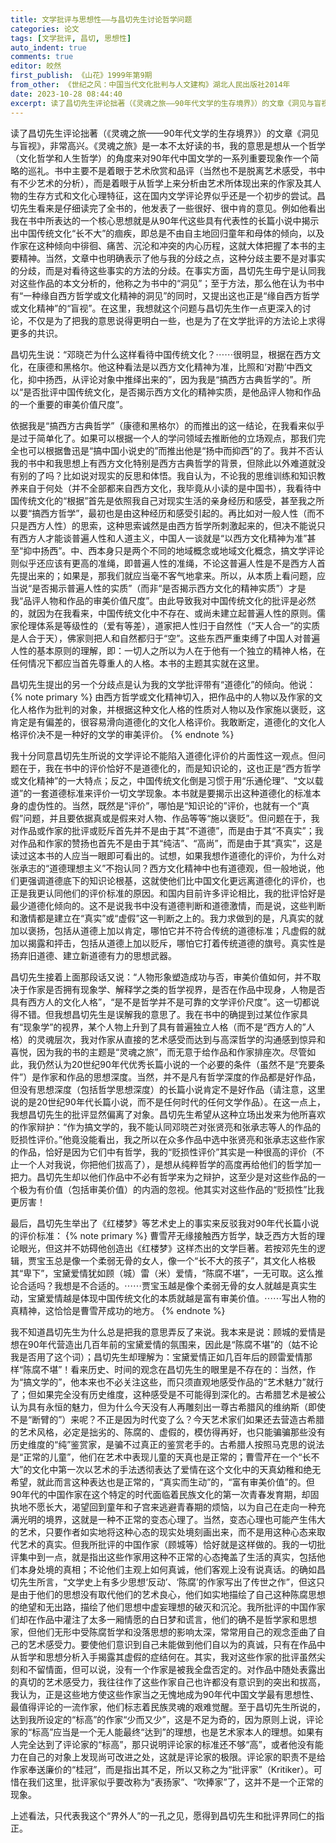 ```yaml
---
title: 文学批评与思想性——与昌切先生讨论哲学问题
categories: 论文
tags: [文学批评, 昌切, 思想性]
auto_indent: true
comments: true
editor: 皎然
first_publish: 《山花》1999年第9期
from_other: 《世纪之风：中国当代文化批判与人文建构》湖北人民出版社2014年
date: 2023-10-28 08:44:40
excerpt: 读了昌切先生评论拙著（《灵魂之旅——90年代文学的生存境界》）的文章《洞见与盲视》，非常高兴。《灵魂之旅》是一本不太好读的书，我的意思是想从一个哲学（文化哲学和人生哲学）的角度来对90年代中国文学的一系列重要现象作一个简略的巡礼。书中主要不是着眼于艺术欣赏和品评（当然也不是脱离艺术感受，书中有不少艺术的分析），而是着眼于从哲学上来分析由艺术所体现出来的作家及其人物的生存方式和文化心理特征，这在国内文学评论界似乎还是一个初步的尝试。昌切先生看来是仔细读完了全书的，他发表了一些很好、很中肯的意见。例如他看出我在书中所表达的一个核心思想就是从90年代这些具有代表性的长篇小说中揭示出中国传统文化“长不大”的痼疾，即总是不由自主地回归童年和母体的倾向，以及作家在这种倾向中徘徊、痛苦、沉沦和冲突的内心历程，这就大体把握了本书的主要精神。当然，文章中也明确表示了他与我的分歧之点，这种分歧主要不是对事实的分歧，而是对看待这些事实的方法的分歧。在事实方面，昌切先生毋宁是认同我对这些作品的本文分析的，他称之为书中的“洞见”；至于方法，那么他在认为书中有“一种缘自西方哲学或文化精神的洞见”的同时，又提出这也正是“缘自西方哲学或文化精神”的“盲视”。在这里，我想就这个问题与昌切先生作一点更深入的讨论，不仅是为了把我的意思说得更明白一些，也是为了在文学批评的方法论上求得更多的共识。
---
```

读了昌切先生评论拙著（《灵魂之旅——90年代文学的生存境界》）的文章《洞见与盲视》，非常高兴。《灵魂之旅》是一本不太好读的书，我的意思是想从一个哲学（文化哲学和人生哲学）的角度来对90年代中国文学的一系列重要现象作一个简略的巡礼。书中主要不是着眼于艺术欣赏和品评（当然也不是脱离艺术感受，书中有不少艺术的分析），而是着眼于从哲学上来分析由艺术所体现出来的作家及其人物的生存方式和文化心理特征，这在国内文学评论界似乎还是一个初步的尝试。昌切先生看来是仔细读完了全书的，他发表了一些很好、很中肯的意见。例如他看出我在书中所表达的一个核心思想就是从90年代这些具有代表性的长篇小说中揭示出中国传统文化“长不大”的痼疾，即总是不由自主地回归童年和母体的倾向，以及作家在这种倾向中徘徊、痛苦、沉沦和冲突的内心历程，这就大体把握了本书的主要精神。当然，文章中也明确表示了他与我的分歧之点，这种分歧主要不是对事实的分歧，而是对看待这些事实的方法的分歧。在事实方面，昌切先生毋宁是认同我对这些作品的本文分析的，他称之为书中的“洞见”；至于方法，那么他在认为书中有“一种缘自西方哲学或文化精神的洞见”的同时，又提出这也正是“缘自西方哲学或文化精神”的“盲视”。在这里，我想就这个问题与昌切先生作一点更深入的讨论，不仅是为了把我的意思说得更明白一些，也是为了在文学批评的方法论上求得更多的共识。

昌切先生说：“邓晓芒为什么这样看待中国传统文化？⋯⋯很明显，根据在西方文化，在康德和黑格尔。他这种看法是以西方文化精神为准，比照和‘对勘’中西文化，抑中扬西，从评论对象中推绎出来的”，因为我是“搞西方古典哲学的”。所以“是否批评中国传统文化，是否揭示西方文化的精神实质，是他品评人物和作品的一个重要的审美价值尺度”。

依据我是“搞西方古典哲学”（康德和黑格尔）的而推出的这一结论，在我看来似乎是过于简单化了。如果可以根据一个人的学问领域去推断他的立场观点，那我们完全也可以根据鲁迅是“搞中国小说史的”而推出他是“扬中而抑西”的了。我并不否认我的书中和我思想上有西方文化特别是西方古典哲学的背景，但除此以外难道就没有别的了吗？比如说对现实的反思和体悟。我自认为，不论我的思维训练和知识教养来自于何处（并不全部都来自西方文化，我毕竟从小读的是中国书），我看待中国传统文化的“根据”首先是依照我自己对现实生活的亲身经历和感受，甚至我之所以要“搞西方哲学”，最初也是由这种经历和感受引起的。再比如对一般人性（而不只是西方人性）的思索，这种思索诚然是由西方哲学所刺激起来的，但决不能说只有西方人才能谈普遍人性和人道主义，中国人一谈就是“以西方文化精神为准”甚至“抑中扬西”。中、西本身只是两个不同的地域概念或地域文化概念，搞文学评论则似乎还应该有更高的准绳，即普遍人性的准绳，不论这普遍人性是不是西方人首先提出来的；如果是，那我们就应当毫不客气地拿来。所以，从本质上看问题，应当说“是否揭示普遍人性的实质”（而非“是否揭示西方文化的精神实质”）才是我“品评人物和作品的审美价值尺度”。由此导致我对中国传统文化的批评是必然的，就因为在我看来，中国传统文化中不存在、或尚未建立起普遍人性的原则。儒家伦理体系是等级性的（爱有等差），道家把人性归于自然性（“天人合一”的实质是人合于天），佛家则把人和自然都归于“空”。这些东西严重束缚了中国人对普遍人性的基本原则的理解，即：一切人之所以为人在于他有一个独立的精神人格，在任何情况下都应当首先尊重人的人格。本书的主题其实就在这里。

昌切先生提出的另一个分歧点是认为我的文学批评带有“道德化”的倾向。他说：
{% note primary %}
由西方哲学或文化精神切入，把作品中的人物以及作家的文化人格作为批判的对象，并根据这种文化人格的性质对人物以及作家施以褒贬，这肯定是有偏差的，很容易滑向道德化的文化人格评价。我敢断定，道德化的文化人格评价决不是一种好的文学的审美评价。
{% endnote %}

我十分同意昌切先生所说的文学评论不能陷入道德化评价的片面性这一观点。但问题在于，我在书中的评价恰好不是道德化的，而是知识论的，这也正是“西方哲学或文化精神”的一大特点；反之，中国传统文化倒是习惯于用“乐通伦理”、“文以载道”的一套道德标准来评价一切文学现象。本书就是要揭示出这种道德化的标准本身的虚伪性的。当然，既然是“评价”，哪怕是“知识论的”评价，也就有一个“真假”问题，并且要依据真或是假来对人物、作品等等“施以褒贬”。但问题在于，我对作品或作家的批评或贬斥首先并不是由于其“不道德”，而是由于其“不真实”；我对作品和作家的赞扬也首先不是由于其“纯洁”、“高尚”，而是由于其“真实”，这是读过这本书的人应当一眼即可看出的。试想，如果我想作道德化的评价，为什么对张承志的“道德理想主义”不抱认同？西方文化精神中也有道德观，但一般地说，他们更强调道德底下的知识论根基，这就使他们比中国文化更远离道德化的评价，也正是我更认同他们的评价标准的原因。和国内目前许多评论相比，我的批评恰好是最少道德化倾向的。这不是说我书中没有道德判断和道德激情，而是说，这些判断和激情都是建立在“真实”或“虚假”这一判断之上的。我力求做到的是，凡真实的就加以褒扬，包括从道德上加以肯定，哪怕它并不符合传统的道德标准；凡虚假的就加以揭露和抨击，包括从道德上加以贬斥，哪怕它打着传统道德的旗号。真实性是扬弃旧道德、建立新道德有力的思想武器。

昌切先生接着上面那段话又说：“人物形象塑造成功与否，审美价值如何，并不取决于作家是否拥有现象学、解释学之类的哲学视界，是否在作品中现身，人物是否具有西方人的文化人格”，“是不是哲学并不是可靠的文学评价尺度”。这一切都说得不错。但我想昌切先生是误解我的意思了。我在书中的确提到过某位作家具有“现象学”的视界，某个人物上升到了具有普遍独立人格（而不是“西方人的”人格）的灵魂层次，我对作家从直接的艺术感受而达到与高深哲学的沟通感到惊异和喜悦，因为我的书的主题是“灵魂之旅”，而无意于给作品和作家排座次。尽管如此，我仍然认为20世纪90年代优秀长篇小说的一个必要的条件（虽然不是“充要条件”）是作家和作品的思想深度。当然，并不是凡有哲学深度的作品都是好作品，但没有思想深度（包括哲学思想深度）的长篇小说肯定不是好作品（请注意，这里说的是20世纪90年代长篇小说，而不是任何时代的任何文学作品）。在这一点上，我想昌切先生的批评显然偏离了对象。昌切先生希望从这种立场出发来为他所喜欢的作家辩护：“作为搞文学的，我不能认同邓晓芒对张贤亮和张承志等人的作品的贬损性评价。”他竟没能看出，我之所以在众多作品中选中张贤亮和张承志这些作家的作品，恰好是因为它们中有哲学，我的“贬损性评价”其实是一种很高的评价（不止一个人对我说，你把他们拔高了），是想从纯粹哲学的高度再给他们的哲学加一把力。昌切先生却以他们作品中不必有哲学来为之辩护，这至少是对这些作品的一个极为有价值（包括审美价值）的内涵的忽视。他其实对这些作品的“贬损性”比我更厉害！

最后，昌切先生举出了《红楼梦》等艺术史上的事实来反驳我对90年代长篇小说的评价标准：
{% note primary %}
曹雪芹无缘接触西方哲学，缺乏西方大哲的理论眼光，但这并不妨碍他创造出《红楼梦》这样杰出的文学巨著。若按邓先生的逻辑，贾宝玉总是像一个柔弱无骨的女人，像一个“长不大的孩子”，其文化人格极其“卑下”，宝黛爱情犹如顾（城）雷（米）爱情，“陈腐不堪”，一无可取。这么推论合适吗？我想是不合适的。⋯⋯贾宝玉越是像个柔弱无骨的女人就越是真实生动，宝黛爱情越是体现中国传统文化的本质就越是富有审美价值。⋯⋯写出人物的真精神，这恰恰是曹雪芹成功的地方。
{% endnote %}

我不知道昌切先生为什么总是把我的意思弄反了来说。我本来是说：顾城的爱情是想在90年代营造出几百年前的宝黛爱情的氛围来，因此是“陈腐不堪”的（姑不论我是否用了这个词）；昌切先生却理解为：宝黛爱情正如几百年后的顾雷爱情那样“陈腐不堪”！看来历史、时间的观念在昌切先生的眼里是不存在的：当然，作为“搞文学的”，他本来也不必关注这些，而只须直观地感受作品的“艺术魅力”就行了；但如果完全没有历史维度，这种感受是不可能得到深化的。古希腊艺术是被公认为具有永恒的魅力，但为什么今天没有人再雕刻出一尊古希腊风的维纳斯（即使不是“断臂的”）来呢？不正是因为时代变了么？今天艺术家们如果还去营造古希腊的艺术风格，必定是拙劣的、陈腐的、虚假的，模仿得再好，也只能骗骗那些没有历史维度的“纯”鉴赏家，是骗不过真正的鉴赏老手的。古希腊人按照马克思的说法是“正常的儿童”，他们在艺术中表现儿童的天真也是正常的；曹雪芹在一个“长不大”的文化中第一次以艺术的手法透彻表达了爱情在这个文化中的天真幼稚和绝无希望，就此而言这种表达也是正常的，“真实而生动”的，“富有审美价值”的。但90年代的中国作家在这个特定的时代面临着民族文化的第一次青春发育期，却固执地不愿长大，渴望回到童年和子宫来逃避青春期的烦恼，以为自己在走向一种充满光明的境界，这就是一种不正常的变态心理了。当然，变态心理也可能产生伟大的艺术，只要作者如实地将这种心态的现实处境刻画出来，而不是用这种心态来取代艺术的真实。但我所批评的中国作家（顾城等）恰好就是这样做的。我的一切批评集中到一点，就是指出这些作家用这种不正常的心态掩盖了生活的真实，包括他们本身处境的真相；不论他们主观上如何真诚，他们客观上没有说真话。的确如昌切先生所言，“文学史上有多少思想‘反动’、‘陈腐’的作家写出了传世之作”，但这只是由于他们的思想没有取代他们的艺术良心，他们如实地描绘了自己这种陈腐思想的绝望和无出路，描绘了他们思想中虚妄理想的破灭和沉沦。我所批评的中国作家们却在作品中灌注了太多一厢情愿的白日梦和谎言，他们的确不是哲学家和思想家，但他们无形中受陈腐哲学和没落思想的影响太深，常常用自己的观念歪曲了自己的艺术感受力。要使他们意识到自己未能做到他们自以为的真诚，只有在作品中从哲学和思想分析入手揭露其虚假的症结何在。其实，我对这些作家的批评虽然尖刻和不留情面，但可以说，没有一个作家是被我全盘否定的。对作品中随处表露出的真切的艺术感受力，我往往作了这些作家自己也许都没有意识到的突出和拔高，我认为，正是这些地方使这些作家当之无愧地成为90年代中国文学最有思想性、最值得评论的一流作家，他们标志着民族灵魂的艰难觉醒。至于昌切先生所说的，达到我所设定的“标高”的作家“少而又少”，这是不足为奇的，因为原则上说，评论家的“标高”应当是一个无人能最终“达到”的理想，也是艺术家本人的理想。如果有人完全达到了评论家的“标高”，那只说明评论家的标准还不够“高”，或者他没有能力在自己的对象上发现尚可改进之处，这就是评论家的极限。评论家的职责不是给作家奉送廉价的“桂冠”，而是指出其不足，所以又称之为“批评家”（Kritiker）。可惜在我们这里，批评家似乎要改称为“表扬家”、“吹捧家”了，这并不是一个正常的现象。

上述看法，只代表我这个“界外人”的一孔之见，愿得到昌切先生和批评界同仁的指正。
